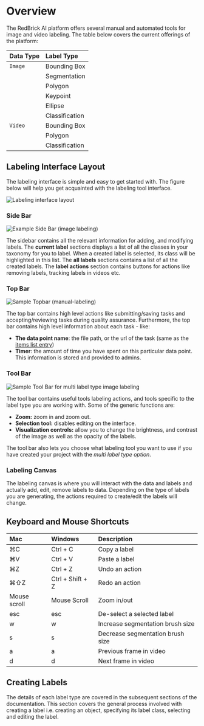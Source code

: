 # Overview

The RedBrick AI platform offers several manual and automated tools for image and video labeling. The table below covers the current offerings of the platform:

| Data Type | Label Type |
| :--- | :--- |
| `Image` | Bounding Box |
|  | Segmentation |
|  | Polygon |
|  | Keypoint |
|  | Ellipse |
|  | Classification |
| `Video` | Bounding Box |
|  | Polygon |
|  | Classification |

## Labeling Interface Layout

The labeling interface is simple and easy to get started with. The figure below will help you get acquainted with the labeling tool interface. 

![Labeling interface layout](../.gitbook/assets/label-page.svg)

### Side Bar

![Example Side Bar \(image labeling\)](../.gitbook/assets/app.redbrickai.com_f5924ece-e355-48d2-8f9d-064c3440cef3_projects_287c2e7b-2c57-4489-8e0e-e332826ea940_tool_label_taskid-e575a0a1-7a18-4162-91d5-1a44b370fe3c-2x.png)

The sidebar contains all the relevant information for adding, and modifying labels. The **current label** sections displays a list of all the classes in your taxonomy for you to label. When a created label is selected, its class will be highlighted in this list. The **all labels** sections contains a list of all the created labels. The **label actions** section contains buttons for actions like removing labels, tracking labels in videos etc.

### **Top Bar**

![Sample Topbar \(manual-labeling\)](../.gitbook/assets/app.redbrickai.com_f5924ece-e355-48d2-8f9d-064c3440cef3_projects_287c2e7b-2c57-4489-8e0e-e332826ea940_tool_label_taskid-e575a0a1-7a18-4162-91d5-1a44b370fe3c-1-2x.png)

The top bar contains high level actions like submitting/saving tasks and accepting/reviewing tasks during quality assurance. Furthermore, the top bar contains high level information about each task - like: 

* **The data point name**: the file path, or the url of the task \(same as the [items list entry](../data-warehouse-1/preparing-your-data.md#prepare-your-items-list)\)
* **Timer**: the amount of time you have spent on this particular data point. This information is stored and provided to admins. 



### **Tool Bar**

![Sample Tool Bar for multi label type image labeling](../.gitbook/assets/app.redbrickai.com_f5924ece-e355-48d2-8f9d-064c3440cef3_projects_287c2e7b-2c57-4489-8e0e-e332826ea940_tool_label_taskid-e575a0a1-7a18-4162-91d5-1a44b370fe3c-2-2x.png)

The tool bar contains useful tools labeling actions, and tools specific to the label type you are working with. Some of the generic functions are:

* **Zoom:** zoom in and zoom out.
* **Selection tool:** disables editing on the interface. 
* **Visualization controls:** allow you to change the brightness, and contrast of the image as well as the opacity of the labels.

The tool bar also lets you choose what labeling tool you want to use if you have created your project with the _multi label type option_. 

### **Labeling Canvas**

The labeling canvas is where you will interact with the data and labels and actually add, edit, remove labels to data. Depending on the type of labels you are generating, the actions required to create/edit the labels will change. 

## Keyboard and Mouse Shortcuts 

| Mac | Windows | Description |
| :--- | :--- | :--- |
| ⌘C | Ctrl + C | Copy a label |
| ⌘V | Ctrl + V | Paste a label |
| ⌘Z | Ctrl + Z | Undo an action |
| ⌘⇧Z | Ctrl + Shift + Z | Redo an action |
| Mouse scroll | Mouse Scroll | Zoom in/out |
| esc | esc | De-select a selected label |
| w | w | Increase segmentation brush size |
| s | s | Decrease segmentation brush size |
| a | a | Previous frame in video |
| d | d | Next frame in video |

## Creating Labels

The details of each label type are covered in the subsequent sections of the documentation. This section covers the general process involved with creating a label i.e. creating an object, specifying its label class, selecting and editing the label. 



